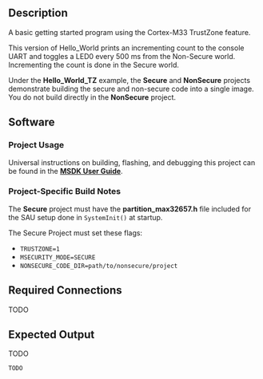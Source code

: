 ## Description

A basic getting started program using the Cortex-M33 TrustZone feature.

This version of Hello_World prints an incrementing count to the console UART and toggles a LED0 every 500 ms from the Non-Secure world. Incrementing the count is done in the Secure world.

Under the **Hello_World_TZ** example, the **Secure** and **NonSecure** projects demonstrate building the secure and non-secure code into a single image. You do not build directly in the **NonSecure** project.

## Software

### Project Usage

Universal instructions on building, flashing, and debugging this project can be found in the **[MSDK User Guide](https://analogdevicesinc.github.io/msdk/USERGUIDE/)**.

### Project-Specific Build Notes

The **Secure** project must have the **partition_max32657.h** file included for the SAU setup done in `SystemInit()` at startup.

The Secure Project must set these flags:
- `TRUSTZONE=1`
- `MSECURITY_MODE=SECURE`
- `NONSECURE_CODE_DIR=path/to/nonsecure/project`

## Required Connections

TODO

## Expected Output

TODO

```
TODO
```

